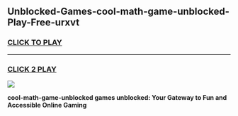 
## Unblocked-Games-cool-math-game-unblocked-Play-Free-urxvt
<h3>
<a href="https://premium76.site?title=cool-math-game-unblocked&ref=21A">CLICK TO PLAY</a></h3>
<hr>

<h3>
<a href="https://premium76.site?title=cool-math-game-unblocked&ref=21A">CLICK 2 PLAY</a>
  
</h3>

<a href="https://premium76.site?title=cool-math-game-unblocked&ref=21A"><img src="https://clearcache.store/games.png"></a>


**cool-math-game-unblocked games unblocked: Your Gateway to Fun and Accessible Online Gaming**

